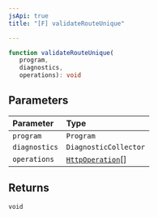 ```yaml
---
jsApi: true
title: "[F] validateRouteUnique"

---
```

```ts
function validateRouteUnique(
   program, 
   diagnostics, 
   operations): void
```

## Parameters

| Parameter | Type |
| :------ | :------ |
| `program` | `Program` |
| `diagnostics` | `DiagnosticCollector` |
| `operations` | [`HttpOperation`](../interfaces/HttpOperation.md)[] |

## Returns

`void`
